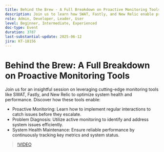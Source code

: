 ```yaml
---
title: Behind the Brew - A Full Breakdown on Proactive Monitoring Tools
description: Join us to learn how SWAT, Fastly, and New Relic enable proactive monitoring, efficient problem diagnosis, and continuous system health tracking for optimal performance.
role: Admin, Developer, Leader, User
level: Beginner, Intermediate, Experienced
doc-type: Event
duration: 3787
last-substantial-update: 2025-06-12
jira: KT-18156
---
```


# Behind the Brew: A Full Breakdown on Proactive Monitoring Tools

Join us for an insightful session on leveraging cutting-edge monitoring tools like SWAT, Fastly, and New Relic to optimize system health and performance. Discover how these tools enable: 

* Proactive Monitoring: Learn how to implement regular interactions to catch issues before they escalate. 
* Problem Diagnosis: Utilize active monitoring to identify and address system issues efficiently. 
* System Health Maintenance: Ensure reliable performance by continuously tracking key metrics and system status.

>[!VIDEO](https://video.tv.adobe.com/v/3459035/?learn=on&enablevpops)
